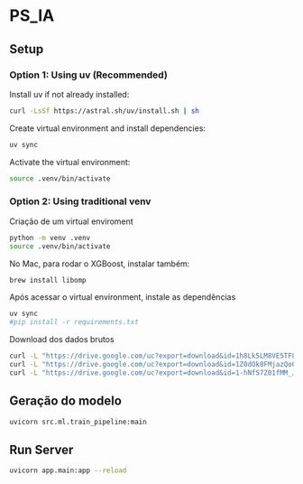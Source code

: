 # PS_IA

## Setup

### Option 1: Using uv (Recommended)

Install uv if not already installed:
```bash
curl -LsSf https://astral.sh/uv/install.sh | sh
```

Create virtual environment and install dependencies:
```bash
uv sync
```

Activate the virtual environment:
```bash
source .venv/bin/activate
```

### Option 2: Using traditional venv

Criação de um virtual enviroment

```bash
python -m venv .venv
source .venv/bin/activate
```

No Mac, para rodar o XGBoost, instalar também:

```bash
brew install libomp
```


Após acessar o virtual environment, instale as dependências

```bash
uv sync
#pip install -r requirements.txt
```


Download dos dados brutos

```bash
curl -L "https://drive.google.com/uc?export=download&id=1h8Lk5LM8VE5TF80mngCcbsQ14qA2rbw_" -o data/raw/vagas.zip
curl -L "https://drive.google.com/uc?export=download&id=1Z0dOk8FMjazQo03PuUeNGZOW-rxtpzmO" -o data/raw/applicants.zip
curl -L "https://drive.google.com/uc?export=download&id=1-hNfS7Z01fMM_JnT2K-zQrOoGm_C-jUT" -o data/raw/prospects.zip
```

## Geração do modelo

```bash
uvicorn src.ml.train_pipeline:main
```

## Run Server

```bash
uvicorn app.main:app --reload
```





